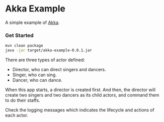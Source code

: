 # Akka Example

A simple example of [Akka](https://akka.io/).

### Get Started

```bash
mvn clean package
java -jar target/akka-example-0.0.1.jar
```

There are three types of actor defined:
- Director, who can direct singers and dancers.
- Singer, who can sing.
- Dancer, who can dance.

When this app starts, a director is created first. And then, the director will create two singers
and two dancers as its child actors, and command them to do their staffs.

Check the logging messages which indicates the lifecycle and actions of each actor.

